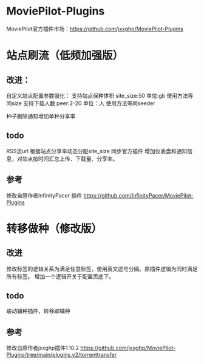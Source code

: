 # MoviePilot-Plugins
MoviePilot官方插件市场：https://github.com/jxxghp/MoviePilot-Plugins

# 站点刷流（低频加强版）
## 改进：
自定义站点配置参数强化：
支持站点保种体积 site_size:50 单位:gb 使用方法等同size
支持下载人数     peer:2-20  单位：人 使用方法等同seeder

种子删除通知增加单种分享率

## todo
RSS流url
根据站点分享率动态分配site_size
同步官方插件
增加仪表盘和通知信息，对站点按时间汇总上传、下载量、分享率。

## 参考
修改自原作者InfinityPacer 插件
https://github.com/InfinityPacer/MoviePilot-Plugins

# 转移做种（修改版）
## 改进
修改标签的逻辑关系为满足任意标签，使用英文逗号分隔。原插件逻辑为同时满足所有标签。
增加一个逻辑开关于配置页底下。

## todo
联动辅种插件，转移即辅种

## 参考
修改自原作者jxxghp插件1.10.2
https://github.com/jxxghp/MoviePilot-Plugins/tree/main/plugins.v2/torrenttransfer
